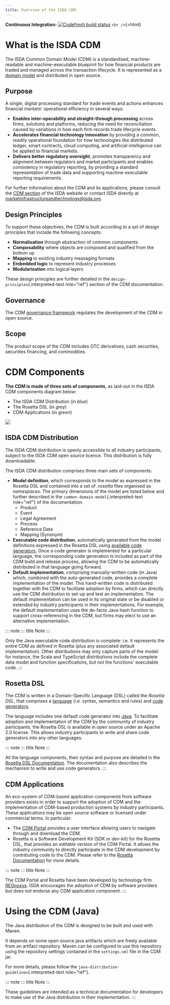 ```yaml
---
title: Overview of the ISDA CDM
---
```


**Continuous Integration:** [![Codefresh build
status](https://g.codefresh.io/api/badges/pipeline/regnosysops/REGnosys%2Frosetta-cdm%2Frosetta-cdm?branch=master&key=eyJhbGciOiJIUzI1NiJ9.NWE1N2EyYTlmM2JiOTMwMDAxNDRiODMz.ZDeqVUhB-oMlbZGj4tfEiOg0cy6azXaBvoxoeidyL0g&type=cf-1)](https://g.codefresh.io/pipelines/rosetta-cdm/builds?repoOwner=REGnosys&repoName=rosetta-cdm&serviceName=REGnosys%2Frosetta-cdm&filter=trigger:build~Build;branch:master;pipeline:5a86c209eaf77d0001daacb6~rosetta-cdm)
`<br />`{=html}

# What is the ISDA CDM

The ISDA Common Domain Model (CDM) is a standardised, machine-readable
and machine-executable blueprint for how financial products are traded
and managed across the transaction lifecycle. It is represented as a
[domain model]() and distributed in open source.

## Purpose

A single, digital processing standard for trade events and actions
enhances financial markets\' operational efficiency in several ways:

-   **Enables inter-operability and straight-through processing** across
    firms, solutions and platforms, reducing the need for reconciliation
    caused by variations in how each firm records trade lifecycle
    events.
-   **Accelerates financial technology innovation** by providing a
    common, readily operational foundation for how technologies like
    distributed ledger, smart contracts, cloud computing, and artificial
    intelligence can be applied to financial markets.
-   **Delivers better regulatory oversight**, promotes transparency and
    alignment between regulators and market participants and enables
    consistency in regulatory reporting, by providing a standard
    representation of trade data and supporting machine executable
    reporting requirements.

For further information about the CDM and its applications, please
consult the [CDM section]() of the ISDA website or contact ISDA directly
at <marketinfrastructureandtechnology@isda.org>.

## Design Principles

To support these objectives, the CDM is built according to a set of
design principles that include the following concepts:

-   **Normalisation** through abstraction of common components
-   **Composability** where objects are composed and qualified from the
    bottom up
-   **Mapping** to existing industry messaging formats
-   **Embedded logic** to represent industry processes
-   **Modularisation** into logical layers

These design principles are further detailed in the
`design-principles`{.interpreted-text role="ref"} section of the CDM
documentation.

## Governance

The CDM [governance framework](contribution.html#governance) regulates
the development of the CDM in open source.

## Scope

The product scope of the CDM includes OTC derivatives, cash securities,
securities financing, and commodities.

# CDM Components

**The CDM is made of three sets of components**, as laid-out in the ISDA
CDM components diagram below:

-   The ISDA CDM Distribution (in *blue*)
-   The Rosetta DSL (in *grey*)
-   CDM Applications (in *green*)

![](images/cdm-components-diagram.png)

## ISDA CDM Distribution

The ISDA CDM distribution is openly accessible to all industry
participants, subject to the ISDA CDM open source licence. This
distribution is fully downloadable.

The ISDA CDM distribution comprises three main sets of components:

-   **Model definition**, which corresponds to the model as expressed in
    the Rosetta DSL and contained into a set of *.rosetta* files
    organised as *namespaces*. The primary dimensions of the model are
    listed below and further described in the
    `common-domain-model`{.interpreted-text role="ref"} of the
    documentation.
    -   Product
    -   Event
    -   Legal Agreement
    -   Process
    -   Reference Data
    -   Mapping (Synonym)
-   **Executable code distribution**, automatically generated from the
    model definitions expressed in the Rosetta DSL using [available code
    generators](). Once a code generator is implemented for a particular
    language, the corresponding code generation is included as part of
    the CDM build and release process, allowing the CDM to be
    automatically distributed in that language going forward.
-   **Default implementation**, comprising manually-written code (in
    Java) which, combined with the auto-generated code, provides a
    complete implementation of the model. This hand-written code is
    distributed together with the CDM to facilitate adoption by firms,
    which can directly use the CDM distribution to set-up and test an
    implementation. The default implementation can be used in its
    original state or be disabled or extended by industry participants
    in their implementations. For example, the default implementation
    uses the de-facto Java hash function to support cross-referencing in
    the CDM, but firms may elect to use an alternative implementation.

::: note
::: title
Note
:::

Only the Java executable code distribution is complete: i.e. it
represents the entire CDM as defined in Rosetta (plus any associated
default implementation). Other distributions may only capture parts of
the model: for instance, the Scala and TypeScript distributions include
the complete data model and function specifications, but not the
functions\' executable code.
:::

## Rosetta DSL

The CDM is written in a Domain-Specific Language (DSL) called the
*Rosetta DSL*, that comprises a [language]() (i.e. syntax, semantics and
rules) and [code generators]().

The language includes one default code generator into [Java](). To
facilitate adoption and implementation of the CDM by the community of
industry participants, the Rosetta DSL is available in open source under
an Apache 2.0 license. This allows industry participants to write and
share code generators into any other languages.

::: note
::: title
Note
:::

All the language components, their syntax and purpose are detailed in
the [Rosetta DSL Documentation](). The documentation also describes the
mechanism to write and use code generators.
:::

## CDM Applications

An eco-system of CDM-based application components from software
providers exists in order to support the adoption of CDM and the
implementation of CDM-based production systems by industry participants.
These applications may be open source software or licensed under
commercial terms. In particular:

-   The [CDM Portal]() provides a user interface allowing users to
    navigate through and download the CDM.
-   Rosetta is a Software Development Kit (SDK or *dev-kit*) for the
    Rosetta DSL, that provides an *editable* version of the CDM Portal.
    It allows the industry community to directly participate in the CDM
    development by contributing code to the CDM. Please refer to the
    [Rosetta Documentation]() for more details.

::: note
::: title
Note
:::

The CDM Portal and Rosetta have been developed by technology firm
[REGnosys](). ISDA encourages the adoption of CDM by software providers
but does not endorse any CDM application component.
:::

# Using the CDM (Java)

The Java distribution of the CDM is designed to be built and used with
Maven.

It depends on some open source java artifacts which are freely available
from an artifact repository. Maven can be configured to use this
repository using the repository settings contained in the `settings.xml`
file in the CDM jar.

For more details, please follow the
`java-distribution-guidelines`{.interpreted-text role="ref"}.

::: note
::: title
Note
:::

These guidelines are intended as a technical documentation for
developers to make use of the Java distribution in their implementation.
:::
